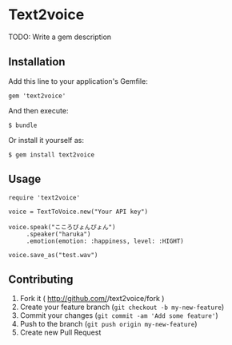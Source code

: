 # Text2voice

TODO: Write a gem description

## Installation

Add this line to your application's Gemfile:

    gem 'text2voice'

And then execute:

    $ bundle

Or install it yourself as:

    $ gem install text2voice

## Usage

    require 'text2voice'

    voice = TextToVoice.new("Your API key")

    voice.speak("こころぴょんぴょん")
         .speaker("haruka")
         .emotion(emotion: :happiness, level: :HIGHT)

    voice.save_as("test.wav") 

## Contributing

1. Fork it ( http://github.com/<my-github-username>/text2voice/fork )
2. Create your feature branch (`git checkout -b my-new-feature`)
3. Commit your changes (`git commit -am 'Add some feature'`)
4. Push to the branch (`git push origin my-new-feature`)
5. Create new Pull Request
